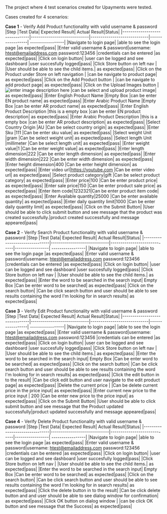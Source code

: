 The project where 4 test scenarios created for Upayments were tested.

Cases created for 4 scenarios:

**Case 1** - Verify Add Product functionality with valid username & password
|Step                          |Test Data| Expected Result| Actual Result|Status|
|-------------------------------|-----------------------------|-----------------------------|-----------------| -----------------|
|Navigate to login page|            |able to see the login page            |as expected|pass|
|Enter valid username & password|username: htest@emailaddress.com password:123456            |credentials can be entered            |as expected|pass|
|Click on login button|            |user can be logged and  see dashboard            |user succesfully logged|pass|
|Click Store button on left nav          |           |User should be able to see the child items.| as expected|pass|
|Click on the Product under Store on left navigation          |            |can be navigate to product page| as expected|pass|
|Click on the Add Product button          |            |can be navigate to add product page| as expected|pass|
|Click on the Upload Images button          |![enter image description here](https://imgyukle.com/f/2022/12/09/JgPA96.png)            |can be select and upload product image| as expected|pass|
|Enter English Product Name         |Empty Box            |can be enter EN product name| as expected|pass|
|Enter Arabic Product Name         |Empty Box            |can be enter AR product name| as expected|pass|
|Enter English Product Description         |this is a empty box            |can be enter EN product description| as expected|pass|
|Enter Arabic Product Description         |this is a empty box            |can be enter AR product description| as expected|pass|
|Select Country Origin         |AU            |Can be select country origin| as expected|pass|
|Enter Sku |111            |Can be enter sku value| as expected|pass|
|Select weight Unit |gram            |Can be select weight unit| as expected|pass|
|Select length Unit |millimeter            |Can be select length unit| as expected|pass|
|Enter weight value|1            |Can be enter weight value| as expected|pass|
|Enter length dimension|222            |Can be enter length dimension| as expected|pass|
|Enter width dimension|222            |Can be enter width dimension| as expected|pass|
|Enter height dimension|400            |Can be enter height dimension| as expected|pass|
|Enter video url|https://youtube.com            |Can be enter video url| as expected|pass|
|Select product category|gift            |Can be select product category| as expected|pass|
|Enter price|100            |Can be enter product price| as expected|pass|
|Enter sale price|150            |Can be enter product sale price| as expected|pass|
|Enter item code|1232321|Can be enter product item code| as expected|pass|
|Enter Available quantity|25000            |Can be enter available quantity| as expected|pass|
|Enter daily quantity limit|1000            |Can be enter daily quantity limit| as expected|pass|
|Click on the Submit Button|            |User should be able to click submit button and see message that the product was created successfully.|product created successfully and message appeared|pass|

**Case 2** - Verify Search Product functionality with valid username & password
|Step                          |Test Data| Expected Result| Actual Result|Status|
|-------------------------------|-----------------------------|-----------------------------|-----------------| -----------------|
|Navigate to login page|            |able to see the login page            |as expected|pass|
|Enter valid username & password|username: htest@emailaddress.com password:123456            |credentials can be entered            |as expected|pass|
|Click on login button|            |user can be logged and  see dashboard            |user succesfully logged|pass|
|Click Store button on left nav          |           |User should be able to see the child items.| as expected|pass|
|Enter the word to be searched in the search input|   Empty Box         |Can be enter word to be searched| as expected|pass|
|Click on the search button|            |Can be click search button and user should be able to see results containing the word I'm looking for in search results| as expected|pass|

**Case 3** - Verify Edit Product functionality with valid username & password
|Step                          |Test Data| Expected Result| Actual Result|Status|
|-------------------------------|-----------------------------|-----------------------------|-----------------| -----------------|
|Navigate to login page|            |able to see the login page            |as expected|pass|
|Enter valid username & password|username: htest@emailaddress.com password:123456            |credentials can be entered            |as expected|pass|
|Click on login button|            |user can be logged and  see dashboard            |user succesfully logged|pass|
|Click Store button on left nav          |           |User should be able to see the child items.| as expected|pass|
|Enter the word to be searched in the search input|   Empty Box         |Can be enter word to be searched| as expected|pass|
|Click on the search button|            |Can be click search button and user should be able to see results containing the word I'm looking for in search results| as expected|pass|
|Click the edit button in to the result|         |Can be click edit button and user navigate to the edit product page| as expected|pass|
|Delete the current price |   |Can be delete current price in the price input| as expected|pass|
|Enter current new price to the price input | 200  |Can be enter new price to the price input| as expected|pass|
|Click on the Submit Button|            |User should be able to click submit button and see message that the Product updated successfully|product updated successfully and message appeared|pass|

**Case 4** - Verify Delete Product functionality with valid username & password
|Step                          |Test Data| Expected Result| Actual Result|Status|
|-------------------------------|-----------------------------|-----------------------------|-----------------| -----------------|
|Navigate to login page|            |able to see the login page            |as expected|pass|
|Enter valid username & password|username: htest@emailaddress.com password:123456            |credentials can be entered            |as expected|pass|
|Click on login button|            |user can be logged and  see dashboard            |user succesfully logged|pass|
|Click Store button on left nav          |           |User should be able to see the child items.| as expected|pass|
|Enter the word to be searched in the search input|   Empty Box         |Can be enter word to be searched| as expected|pass|
|Click on the search button|            |Can be click search button and user should be able to see results containing the word I'm looking for in search results| as expected|pass|
|Click the delete button in to the result|         |Can be click delete button and and user should be able to see dialog window for confirmation| as expected|pass|
|Click OK button on dialog window          |           |can be click OK button and see message that the Success| as expected|pass|
